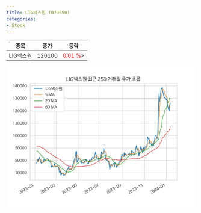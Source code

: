 ```yaml
---
title: LIG넥스원 (079550)
categories:
- Stock
---
```


|종목|종가|등락|
|----|----|----|
|LIG넥스원|126100|<span style="color: red">0.01 %</span>>|

<!-- more -->

![079550](/assets/images/stock/079550.png)